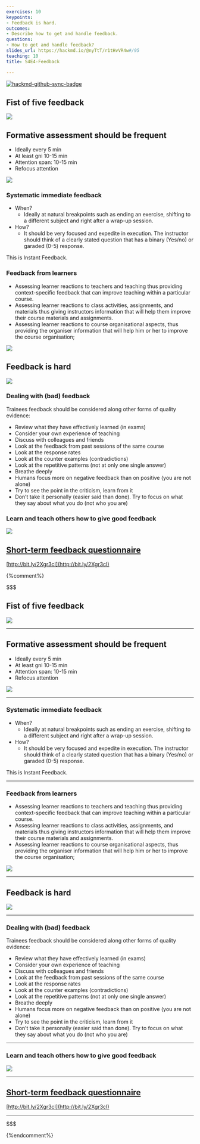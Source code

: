 ```yaml
---
exercises: 10
keypoints:
- Feedback is hard.
outcomes:
- Describe how to get and handle feedback.
questions:
- How to get and handle feedback?
slides_url: https://hackmd.io/@nyTtT/r1tHvVR4w#/95
teaching: 10
title: S4E4-Feedback

---
```


[![hackmd-github-sync-badge](https://hackmd.io/lbfie_aZStCoUSnTqn6W5A/badge)](https://hackmd.io/lbfie_aZStCoUSnTqn6W5A)



## Fist of five feedback

![](https://i.imgur.com/W1JyGUz.png)


## Formative assessment should be frequent

- Ideally every 5 min
- At least gni 10-15 min
- Attention span: 10-15 min 
- Refocus attention

![](https://i.imgur.com/bvNsKj0.png)


### Systematic immediate feedback

- When?
  - Ideally at natural breakpoints such as ending an exercise, shifting to a different subject and right after a wrap-up session.
- How?
  - It should be very focused and expedite in execution. The instructor should think of a clearly stated question that has a binary (Yes/no) or garaded (0-5) response.
  
This is Instant Feedback.


### Feedback from learners

- Assessing learner reactions to teachers and teaching thus providing context-specific feedback that can improve teaching within a particular course.
- Assessing learner reactions to class activities, assignments, and materials thus giving instructors information that will help them improve their course materials and assignments.
- Assessing learner reactions to course organisational aspects, thus providing the organiser information that will help him or her to improve the course organisation;

![](https://i.imgur.com/Esk9qub.png)




## Feedback is hard

![](https://i.imgur.com/d6WF7T7.png)


### Dealing with (bad) feedback

Trainees feedback should be considered along other forms of quality evidence:
- Review what they have effectively learned (in exams)
- Consider your own experience of teaching
- Discuss with colleagues and friends
- Look at the feedback from past sessions of the same course
- Look at the response rates
- Look at the counter examples (contradictions)
- Look at the repetitive patterns (not at only one single answer)
- Breathe deeply
- Humans focus more on negative feedback than on positive (you are not alone)
- Try to see the point in the criticism, learn from it
- Don’t take it personally (easier said than done). Try to focus on what they say about what you do (not who you are)


### Learn and teach others how to give good feedback

![](https://i.imgur.com/TYlzZRn.png)





## [Short-term feedback questionnaire](https://www.surveymonkey.co.uk/r/XLMJZSC)

[http://bit.ly/2Xgr3cI](http://bit.ly/2Xgr3cI)


{%comment%}

$$$
## Fist of five feedback

![](https://i.imgur.com/W1JyGUz.png)

---

## Formative assessment should be frequent

- Ideally every 5 min
- At least gni 10-15 min
- Attention span: 10-15 min 
- Refocus attention

![](https://i.imgur.com/bvNsKj0.png)

---

### Systematic immediate feedback

- When?
  - Ideally at natural breakpoints such as ending an exercise, shifting to a different subject and right after a wrap-up session.
- How?
  - It should be very focused and expedite in execution. The instructor should think of a clearly stated question that has a binary (Yes/no) or garaded (0-5) response.
  
This is Instant Feedback.

---

### Feedback from learners

- Assessing learner reactions to teachers and teaching thus providing context-specific feedback that can improve teaching within a particular course.
- Assessing learner reactions to class activities, assignments, and materials thus giving instructors information that will help them improve their course materials and assignments.
- Assessing learner reactions to course organisational aspects, thus providing the organiser information that will help him or her to improve the course organisation;

![](https://i.imgur.com/Esk9qub.png)

---

## Feedback is hard

![](https://i.imgur.com/d6WF7T7.png)

---

### Dealing with (bad) feedback

Trainees feedback should be considered along other forms of quality evidence:
- Review what they have effectively learned (in exams)
- Consider your own experience of teaching
- Discuss with colleagues and friends
- Look at the feedback from past sessions of the same course
- Look at the response rates
- Look at the counter examples (contradictions)
- Look at the repetitive patterns (not at only one single answer)
- Breathe deeply
- Humans focus more on negative feedback than on positive (you are not alone)
- Try to see the point in the criticism, learn from it
- Don’t take it personally (easier said than done). Try to focus on what they say about what you do (not who you are)

---

### Learn and teach others how to give good feedback

![](https://i.imgur.com/TYlzZRn.png)

---

## [Short-term feedback questionnaire](https://www.surveymonkey.co.uk/r/XLMJZSC)

[http://bit.ly/2Xgr3cI](http://bit.ly/2Xgr3cI)

---
$$$

{%endcomment%}







